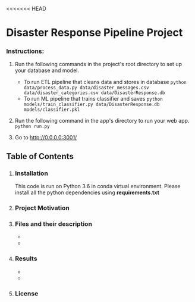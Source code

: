 <<<<<<< HEAD
# Disaster Response Pipeline Project

### Instructions:
1. Run the following commands in the project's root directory to set up your database and model.

    - To run ETL pipeline that cleans data and stores in database
        `python data/process_data.py data/disaster_messages.csv data/disaster_categories.csv data/DisasterResponse.db`
    - To run ML pipeline that trains classifier and saves
        `python models/train_classifier.py data/DisasterResponse.db models/classifier.pkl`

2. Run the following command in the app's directory to run your web app.
    `python run.py`

3. Go to http://0.0.0.0:3001/


## Table of Contents
1. ### Installation
    This code is run on Python 3.6 in conda virtual environment. Please install all the python dependencies using **requirements.txt** 
2. ### Project Motivation
    
3. ### Files and their description
    * 
    * 
    
4. ### Results
   - 
   -
   

5. ### License
   
